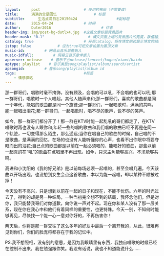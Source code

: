 ```yaml
---
layout:     post   				    # 使用的布局（不需要改）
title:      满满的全是回忆 				# 标题 
subtitle:      生活点滴日志20150424                  #副标题
date:       2015-04-24 				# 时间
author:     Duter2016 						# 作者
header-img: img/post-bg-dutlx4.jpg 	#这篇文章标题背景图片
header-mask: "0.1"                    # 博文页面上端的背景图片的亮度，数值越大越黑暗
catalog: true 						# 开启catalog，将在博文侧边展示博文的结构
istop: false            # 设为true可把文章设置为置顶文章
music-id:         # 网易云音乐单曲嵌入
music-idfull:         # 网易云音乐歌单嵌入
apserver: netease    # 音乐平台netease/tencent/kugou/xiami/baidu
aptype: playlist    # 音乐类型song/playlist/album/search/artist
apsongid:         # 音乐song/playlist/album id
tags:								#标签
    - 情感驿站
---
```


那一群哥们，唱歌时毫不掩饰，没有顾及，会唱的可以吼，不会唱的也可以吼;那一群哥们，唱歌时一个人唱起，其他人随声来和;那一群哥们，喜欢的歌曲都是同一个年代，能唱的歌曲都是同一个旋律;那一群哥们，一起唱歌时，满满的共鸣，能一起唱出泪花;那一群哥们，一起唱歌时，唱不尽的歌声，说不尽的笑声。  

如今，那一群哥们都分开了！那一群在KTV时能一起乱吼的哥们都走了，在KTV唱歌时再也没有人跟你和;年轻一些的唱的歌曲和我们唱的歌曲已经不再是在同一个轨迹，一切变得那么陌生，那么遥远;当你在唱自己的歌曲的时候，自己唱的不是歌曲，是满满的回忆，在场的也没有人能听懂你的心声，也看不出你眼中将要夺眶而出的泪花;自己点的歌曲都是以前在一起必须唱的、能唱好的歌曲，那些以前一起真的在“吼”的歌曲在点唱里不再出现。如今，只求主角能够高兴，不求能够共鸣。  

高进和小沈阳的《我的好兄弟》是以前每场必须一起唱的，甚至会唱几遍。今天该曲以开场出现，也没想到女生会点这首歌曲，本以为能一起唱，却以某种不顺被过掉！  

今天没有不高兴，只是想到以前在一起的日子和现在，不能不忧伤。六年的时光过去了，得到的却是另一种结局，一种当初完全想不到的结局，我怀念他们，但是对你，我只能替我哥们对你道歉，向你说一声对不起。现在你和某人没有了那一层关系，现在你在我心中和他们有着同样的重要性，也更特殊。今天一别，不知何时能够再见，尽快找一个能一心一意对你好的，不再伤害你！  

两天后，你将是那一群交往了这么多年的好友中最后一个离开我的，从此，很难再见到你们，你们的脸庞将都存在于我的记忆中。

PS.我不想照相，没有别的意思，是因为我眼睛里有东西，我独自唱歌的时候已经在控制不出来，我在勉强跟你笑。我没有话说，我也不知道能说什么……
